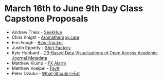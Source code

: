 # March 16th to June 9th Day Class Capstone Proposals

* Andrew Theis - [SeekHue](https://github.com/Atheis4/SeekHue/blob/master/seek_hue.md)
* Chris Knight - [Aromatherapy.care](https://github.com/luxveritas/oils/blob/master/README.md)
* Erin Fough - [Bias-Tracker](https://github.com/shedwyn/bias-tracker/blob/master/general_notes/Proposal_formal.md)
* Justin Epperly - [Shirt Factory](https://github.com/justinglobal/shirt_factory/blob/master/proposal.md)
* Kyle Hubbard - [D3-Based Data Visualizations of Open Access Academic Journal Metadata](https://github.com/bizzcat/D3-visualizations/blob/master/proposal.md)
* Matthew Klump - [FX Alarm](https://github.com/mklump/codeguild_finalproject_fxalarm/blob/master/README.md)
* Matthew Voelpel - [FavIt](https://github.com/matvop/FavIt/blob/master/proposal.md)
* Peter Dziuba - [What-Should-I-Eat](https://github.com/PeterDziuba/What-Should-I-Eat/blob/master/proposal.md)
